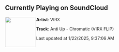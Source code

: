 ## Currently Playing on SoundCloud

[<img align="left" width="100" src="https://i1.sndcdn.com/artworks-TSxofKNnOoM5ZTao-o6N4Pg-t500x500.png">](https://soundcloud.com/virxmusic/anti-up-chromatic-virx-flip?in=saxurn/sets/chill)

**Artist**: VIRX 

**Track**: Anti Up - Chromatic (VIRX FLIP)

Last updated at 1/22/2025, 9:37:06 AM
